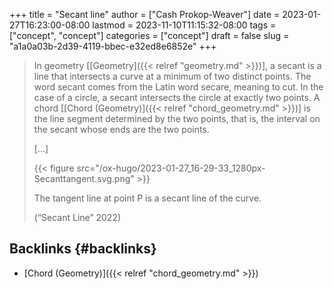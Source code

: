 +++
title = "Secant line"
author = ["Cash Prokop-Weaver"]
date = 2023-01-27T16:23:00-08:00
lastmod = 2023-11-10T11:15:32-08:00
tags = ["concept", "concept"]
categories = ["concept"]
draft = false
slug = "a1a0a03b-2d39-4119-bbec-e32ed8e6852e"
+++

> In geometry [[Geometry]({{< relref "geometry.md" >}})], a secant is a line that intersects a curve at a minimum of two distinct points. The word secant comes from the Latin word secare, meaning to cut. In the case of a circle, a secant intersects the circle at exactly two points. A chord [[Chord (Geometry)]({{< relref "chord_geometry.md" >}})] is the line segment determined by the two points, that is, the interval on the secant whose ends are the two points.
>
> [...]
>
> {{< figure src="/ox-hugo/2023-01-27_16-29-33_1280px-Secanttangent.svg.png" >}}
>
> The tangent line at point P is a secant line of the curve.
>
> (“Secant Line” 2022)


## Backlinks {#backlinks}

-   [Chord (Geometry)]({{< relref "chord_geometry.md" >}})

